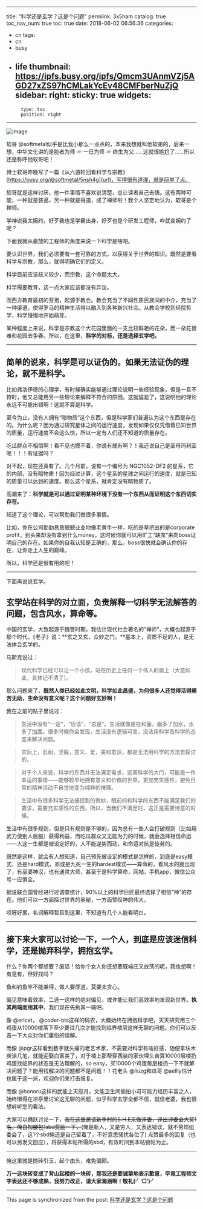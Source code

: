 
---
title: "科学还是玄学？这是个问题"
permlink: 3x5ham
catalog: true
toc_nav_num: true
toc: true
date: 2018-06-02 06:56:36
categories:
- cn
tags:
- cn
- busy
- life
thumbnail: https://ipfs.busy.org/ipfs/Qmcm3UAnmVZj5AGD27xZS97hCMLakYcEv48CMFberNuZjQ
sidebar:
    right:
        sticky: true
widgets:
    -
        type: toc
        position: right
---


![image](https://ipfs.busy.org/ipfs/Qmcm3UAnmVZj5AGD27xZS97hCMLakYcEv48CMFberNuZjQ)

软哥 @softmetal似乎是比我小那么一点点的，本来我想就叫他软弟的，后来一想，中华文化讲的是能者为师 ☞ 一日为师 ☞ 终生为父……这就很尴尬了……所以还是称呼他软哥吧！

博士软哥昨晚写了一篇《从六道轮回看科学与宗教》[https://busy.org/@softmetal/5nsh4g](url)，写得很有道理，就是简单了点。

软哥就是这样讨厌，他一件事情不喜欢说清楚，总让读者自己去悟。这有两种可能，一种就是装逼，另一种就是得道，成了禅师啦！我个人坚定地认为，软哥是个禅师。

学神说我太婉约，好歹我也是学霸出身，好歹也是个研发工程师，咋就变婉约了呢？

下面我就从豪放的工程师的角度来说一下科学是啥吧。

要认识世界，我们必须要有一套可靠的方式，以获得关于世界的知识。既然是要看科学与宗教，那么，就得明确它们的定义。

科学目前应该歧义较少，而宗教，这个命题太大。

科学需要教育，这一点大家应该都没有异议。

而西方教育最初的芽孢，起源于教会。教会充当了不同性质民族间的中介，充当了一种渠道，使得罗马的精神生活得以融入到各种新兴社会。从教会学校到经院哲学，科学慢慢地开始萌芽。

某种程度上来说，科学是宗教这个大花园里面的一支比较鲜艳的花朵，而一朵花很难和花园去争春。所以，在这里，**科学的对标，还是选择玄学吧。**

***

## 简单的说来，科学是可以证伪的。如果无法证伪的理论，就不是科学。

比如弗洛伊德的心理学，有时候确实能够通过理论说明一些经验现象，但是一旦不符时，他又总能用另一些理论来解释不符合的原因。这就尴尬了，这说明他的理论永远不可能出错啊！这就不算是科学。

至今为止，没有人拥有“暗物质”这个东西，但是科学家们普遍认为这个东西是存在的。为什么呢？因为通过研究星体之间的运行速度，发现如果仅仅凭借着已知世界的质量，运行速度不会这么快，所以一定有人们还不知道的质量存在。

吃瓜群众不相信啊！看不见也摸不着，你说有就有啊？！我还说自己是圣母玛利亚呢！！！有证据吗？

对不起，现在还真有了。几个月前，说有一个编号为 NGC1052-DF2 的星系，它的内部，没有暗物质！因为经过计算，这个星系的星球之间运行的速度，就是已知的质量可以达到的速度。那么这个星系，就肯定没有暗物质了。

高潮来了：**科学就是可以通过证明某种环境下没有一个东西从而证明这个东西切实存在。**

知道了这个理论，可以帮助我们做很多事情。

比如，你在公司勤勤恳恳兢兢业业地像老黄牛一样，吃的是草挤出的是corporate profit，到头来却没有拿到什么money，这时候你就可以用旷工“缺席”来向boss证明自己的存在。如果你的自我认知是正确的，那么，boss很快就会确认你的存在，让你走上人生的巅峰。

所以，科学还是很有用的吧！

***

下面再说说玄学。

## 玄学站在科学的对立面，负责解释一切科学无法解答的问题，包含风水，算命等。

中国的玄学，大致起源于魏晋时期，我估计现代社会著名的“禅师”，大概也起源于那个时代。《老子》说：**玄之又玄，众妙之门。**基本上，资质不足的人，是无法体会玄学的。

马斯克说过：
> 现代科学已经可以让一个小孩，站在历史上任何一个伟人的肩上（大意如此，具体记不清了）。

那么问题来了，**既然人类已经如此文明，科学如此昌盛，为何很多人还觉得活得痛苦无助，生命没有意义呢？这个问题好玄妙啊！**

我在之前的贴子里说过：
> 生活中没有“一定”，“应该”，“总是”。生活就像是在和面，面多了加水，水多了加面。很多时候你会发现，生活没有逻辑可言，没法用科学及科学的态度来解决问题。

> 实际上，忍耐，坚毅，意义，爱，美和意识，都是无法用科学的方法去探讨的。

> 对于个人来说，科学的东西并无法满足需求，远离科学的大门，可能是一件幸运的事情——能够较早地拥有意义和价值的世界，更加充实感性，避免日常的精神活动不自觉地变为纯粹的推理。

> 生活中有很多科学无法捕捉到的微妙，眼前的和科学的东西不能满足我们的要求，需要充实感性的东西，所以，当我们不满足时，这正是需要诗意的时候。

生活中有很多规则，但是只有规则是不够的，因为总有一些人会打破规则（比如用武力使别人屈服）获得利益，而吃瓜群众又无能为力的时候，就会选择相信命运——人这一生都是被设定好的，人不能逆势而动，和命运对抗是徒劳的。

既然是这样，就会有人想知道，自己预先被设定的模式是怎样的，到底是easy模式，还是hard模式，亦或是九死一生的hardest模式——算命的，看风水的就出现了，有巫婆神汉，也有通灵大师，甚至于是科学算命，网站，手机app，微信公众号一应俱全。

据说联合国曾经进行过调查统计，90%以上的科学巨匠最终选择了相信“神”的存在。他们可以一方面探讨世界的奥秘，一方面赞叹神的伟大。

哎呀好累，名词解释暂且到这里，不知道有几个人能看明白。

***

## 接下来大家可以讨论一下，一个人，到底是应该迷信科学，还是抛弃科学，拥抱玄学。

什么？你两个都想要？废话！给你个女人你还想要既端庄又放荡的呢，我也想啊！有是有，但好找吗？

鱼和钓鱼竿不能兼得，做人要厚道，莫要太贪心。

偏见意味着效率，二选一这样的绝对偏见，或许能让我们高效率地发现新世界。**执其两端而用其中**，我们现在先执其一端吧。

像 @ericet， @coder-bts这样的码农，大概始终在拥抱科学吧，天天研究用三个鸡蛋从10000楼落下至少要试几次才能找到临界楼层这样无聊的问题。你们可以反击一下大众对你们庸俗的误解。

而像 @pgr这样看到数字就头痛的老艺术家，不需要对科学有啥好感，随便拿块木炭涂几笔，就能迎娶白富美了，对于楼上那帮穿西装的家伙埋头苦算10000层楼扔鸡蛋找临界的状态是无法理解的，so easy，买10000个鸡蛋每层楼扔一下不就解决问题了？能用钱解决的问题都不是问题！！花老头 @liuzg和瓜哥 @aellly估计也属于这一派，欢迎你们来打击报复。

而像 @honoru这样的武能上天揽月，文能卫生间偷拍小可可能力经历丰富之人，始终懒得在凉亭里讨论这无聊的问题，似乎科学玄学全都不信，就信老婆，我也很想听听您的看法。

大家可以踊跃讨论一下，~~我在这里邀请新手村的S.H.E来做评委，评出评委会大奖1名，俺自掏腰包1sbd奖励一下，~~(俺是新人，又是穷人，又表达错误，就不劳烦组委会了，这1个sbd俺还是自己留着了，不好意思骚扰各位了)
点赞最多的回复（也可以另发文回应），将获得本帖所得的sbd，有效时间到本帖锁帖为止。

***
俺这里就是抛砖引玉，起个由头，难免偏颇。

**万一这块砖变成了背山起楼的一块砖，那我还是要诚挚地表示歉意，毕竟工程师文字表达还不够成熟，我努力改正，请大家海涵啊！敬礼(╯‵□′)╯**

- - -

This page is synchronized from the post: [科学还是玄学？这是个问题](https://steemit.com/@julian2013/3x5ham)
